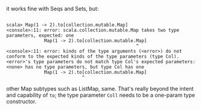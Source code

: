 it works fine with Seqs and Sets, but:

```

scala> Map(1 -> 2).to[collection.mutable.Map]
<console>:11: error: scala.collection.mutable.Map takes two type parameters, expected: one
              Map(1 -> 2).to[collection.mutable.Map]
                                                ^
<console>:11: error: kinds of the type arguments (<error>) do not conform to the expected kinds of the type parameters (type Col).
<error>'s type parameters do not match type Col's expected parameters:
<none> has no type parameters, but type Col has one
              Map(1 -> 2).to[collection.mutable.Map]
                            ^
```

other Map subtypes such as ListMap, same.
That's really beyond the intent and capability of `to`; the type parameter `Coll` needs to be a one-param type constructor.
